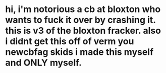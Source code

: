 # hi, i'm notorious a cb at bloxton who wants to fuck it over by crashing it. this is v3 of the bloxton fracker. also i didnt get this off of verm you newcbfag skids i made this myself and ONLY myself.

